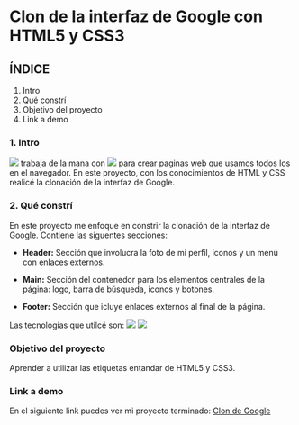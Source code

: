# Clon de la interfaz de Google con HTML5 y CSS3

## ÍNDICE
1. Intro
2. Qué constrí
3. Objetivo del proyecto
4. Link a demo

### 1. Intro
<img src="https://img.shields.io/badge/HTML5-E34F26?style=for-the-badge&logo=html5&logoColor=white"/> trabaja de la mana con <img src="https://img.shields.io/badge/CSS3-1572B6?style=for-the-badge&logo=css3&logoColor=white"/> para crear paginas web que usamos todos los en el navegador. En este proyecto, con los conocimientos de HTML y CSS realicé la clonación de la interfaz de Google.

### 2. Qué constrí
En este proyecto me enfoque en constrir la clonación de la interfaz de Google.
Contiene las siguentes secciones:

- **Header:** Sección que involucra la foto de mi perfil, iconos y un menú con enlaces externos.

- **Main:** Sección del contenedor para los elementos centrales de la página: logo, barra de búsqueda, iconos y botones.

- **Footer:** Sección que icluye enlaces externos al final de la página.

Las tecnologías que utilcé son:
<img src="https://img.shields.io/badge/HTML5-E34F26?style=for-the-badge&logo=html5&logoColor=white"/>
<img src="https://img.shields.io/badge/CSS3-1572B6?style=for-the-badge&logo=css3&logoColor=white"/>

### Objetivo del proyecto
Aprender a utilizar las etiquetas entandar de HTML5 y CSS3.

### Link a demo
En  el siguiente link puedes ver mi proyecto terminado: [Clon de Google](https://clondegoogle-gamma.vercel.app)

